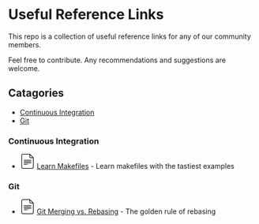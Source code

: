 # Useful Reference Links

This repo is a collection of useful reference links for any of our community members.

Feel free to contribute. Any recommendations and suggestions are welcome.

## Catagories

- [Continuous Integration](#continuous-integration)
- [Git](#git)

### Continuous Integration

- [![Learn Makefiles][docs icon]](https://makefiletutorial.com/#top) [Learn Makefiles](https://makefiletutorial.com/#top) - Learn makefiles with the tastiest examples

### Git

- [![Git Merging vs. Rebasing][docs icon]](https://www.atlassian.com/git/tutorials/merging-vs-rebasing#the-golden-rule-of-rebasing) [Git Merging vs. Rebasing](https://www.atlassian.com/git/tutorials/merging-vs-rebasing#the-golden-rule-of-rebasing) - The golden rule of rebasing

[docs icon]: ./assets/docs.svg
